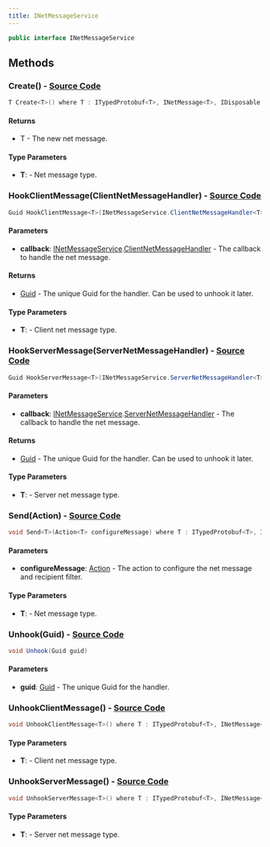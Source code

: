 ```yaml
---
title: INetMessageService
---
```


```csharp
public interface INetMessageService
```

## Methods

### **Create<T>()** - [Source Code](https://github.com/swiftly-solution/swiftlys2/blob/main/managed/src/SwiftlyS2.Shared/Modules/NetMessages/INetMessageService.cs#L65)

```csharp
T Create<T>() where T : ITypedProtobuf<T>, INetMessage<T>, IDisposable
```

#### Returns

- T - The new net message.

#### Type Parameters

- **T**:  - Net message type.

### **HookClientMessage<T>(ClientNetMessageHandler<T>)** - [Source Code](https://github.com/swiftly-solution/swiftlys2/blob/main/managed/src/SwiftlyS2.Shared/Modules/NetMessages/INetMessageService.cs#L32)

```csharp
Guid HookClientMessage<T>(INetMessageService.ClientNetMessageHandler<T> callback) where T : ITypedProtobuf<T>, INetMessage<T>, IDisposable
```

#### Parameters

- **callback**: [INetMessageService](/docs/api/shared/netmessages/inetmessageservice).[ClientNetMessageHandler](/docs/api/shared/netmessages/inetmessageservice/clientnetmessagehandler-1)<T> - The callback to handle the net message.

#### Returns

- [Guid](https://learn.microsoft.com/dotnet/api/system.guid) - The unique Guid for the handler. Can be used to unhook it later.

#### Type Parameters

- **T**:  - Client net message type.

### **HookServerMessage<T>(ServerNetMessageHandler<T>)** - [Source Code](https://github.com/swiftly-solution/swiftlys2/blob/main/managed/src/SwiftlyS2.Shared/Modules/NetMessages/INetMessageService.cs#L40)

```csharp
Guid HookServerMessage<T>(INetMessageService.ServerNetMessageHandler<T> callback) where T : ITypedProtobuf<T>, INetMessage<T>, IDisposable
```

#### Parameters

- **callback**: [INetMessageService](/docs/api/shared/netmessages/inetmessageservice).[ServerNetMessageHandler](/docs/api/shared/netmessages/inetmessageservice/servernetmessagehandler-1)<T> - The callback to handle the net message.

#### Returns

- [Guid](https://learn.microsoft.com/dotnet/api/system.guid) - The unique Guid for the handler. Can be used to unhook it later.

#### Type Parameters

- **T**:  - Server net message type.

### **Send<T>(Action<T>)** - [Source Code](https://github.com/swiftly-solution/swiftlys2/blob/main/managed/src/SwiftlyS2.Shared/Modules/NetMessages/INetMessageService.cs#L72)

```csharp
void Send<T>(Action<T> configureMessage) where T : ITypedProtobuf<T>, INetMessage<T>, IDisposable
```

#### Parameters

- **configureMessage**: [Action](https://learn.microsoft.com/dotnet/api/system.action-1)<T> - The action to configure the net message and recipient filter.

#### Type Parameters

- **T**:  - Net message type.

### **Unhook(Guid)** - [Source Code](https://github.com/swiftly-solution/swiftlys2/blob/main/managed/src/SwiftlyS2.Shared/Modules/NetMessages/INetMessageService.cs#L46)

```csharp
void Unhook(Guid guid)
```

#### Parameters

- **guid**: [Guid](https://learn.microsoft.com/dotnet/api/system.guid) - The unique Guid for the handler.

### **UnhookClientMessage<T>()** - [Source Code](https://github.com/swiftly-solution/swiftlys2/blob/main/managed/src/SwiftlyS2.Shared/Modules/NetMessages/INetMessageService.cs#L52)

```csharp
void UnhookClientMessage<T>() where T : ITypedProtobuf<T>, INetMessage<T>, IDisposable
```

#### Type Parameters

- **T**:  - Client net message type.

### **UnhookServerMessage<T>()** - [Source Code](https://github.com/swiftly-solution/swiftlys2/blob/main/managed/src/SwiftlyS2.Shared/Modules/NetMessages/INetMessageService.cs#L58)

```csharp
void UnhookServerMessage<T>() where T : ITypedProtobuf<T>, INetMessage<T>, IDisposable
```

#### Type Parameters

- **T**:  - Server net message type.

